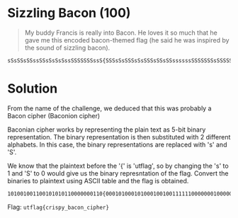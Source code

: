 # Sizzling Bacon (100)

> My buddy Francis is really into Bacon. He loves it so much that he gave me this encoded bacon-themed flag (he said he was inspired by the sound of sizzling bacon).

```
sSsSSsSSssSSsSsSsSssSSSSSSSssS{SSSsSsSSSsSsSSSsSSsSSssssssSSSSSSSsSSSSSSSSsSSsssSSssSsSSSsSSsSSSSssssSSsssSSsSSsSSSs}
```


# Solution

From the name of the challenge, we deduced that this was probably a Bacon cipher (Baconion cipher)

Baconian cipher works by representing the plain text as 5-bit binary representation. The binary representation is then substituted with 2 different alphabets.
In this case, the binary representations are replaced with 's' and 'S'.

We know that the plaintext before the '{' is 'utflag', so by changing the 's' to 1 and 'S' to 0 would give us the binary represntation of the flag.
Convert the binaries to plaintext using ASCII table and the flag is obtained.

```
101001001100101010110000000110{0001010001010001001001111110000000100000000100111001101000100100001111001110010010001}
```


Flag: `utflag{crispy_bacon_cipher}`
